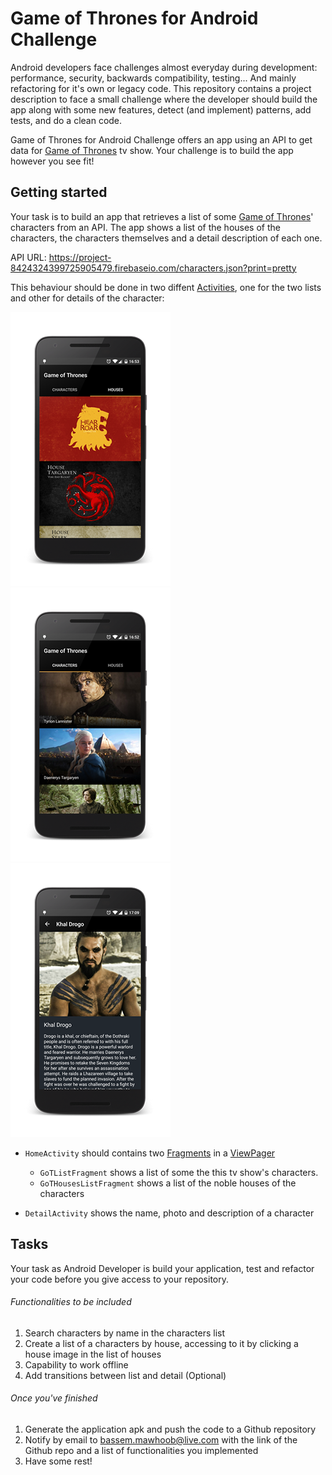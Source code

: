 # Game of Thrones for Android Challenge

Android developers face challenges almost everyday during development: performance, security, backwards compatibility, testing... And mainly refactoring for it's own or legacy code.
This repository contains a project description to face a small challenge where the developer should build the app along with some new features, detect (and implement) patterns, add tests, and do a clean code.

Game of Thrones for Android Challenge offers an app using an API to get data for [Game of Thrones][gameofthroneslink] tv show. Your challenge is to build the app however you see fit!

## Getting started

Your task is to build an app that retrieves a list of some [Game of Thrones][gameofthroneslink]' characters from an API. The app shows a list of the houses of the characters, the characters themselves and a detail description of each one.

API URL: https://project-8424324399725905479.firebaseio.com/characters.json?print=pretty

This behaviour should be done in two diffent [Activities][activitylink], one for the two lists and other for details of the character:

![ScreenshotListCharacters][screenshotlistcharacters]![ScreenshotListHouses][screenshotlisthouses]![ScreenshotDetail][screenshotdetail]

-   `HomeActivity` should contains two [Fragments][fragmentlink] in a [ViewPager][viewpagerlink]

    -   `GoTListFragment` shows a list of some the this tv show's characters.
    -   `GoTHousesListFragment` shows a list of the noble houses of the characters

-   `DetailActivity` shows the name, photo and description of a character

## Tasks

Your task as Android Developer is build your application, test and refactor your code before you give access to your repository.

###### Functionalities to be included

1. Search characters by name in the characters list
2. Create a list of a characters by house, accessing to it by clicking a house image in the list of houses
3. Capability to work offline
4. Add transitions between list and detail (Optional)

###### Once you've finished

1. Generate the application apk and push the code to a Github repository
2. Notify by email to bassem.mawhoob@live.com with the link of the Github repo and a list of functionalities you implemented
3. Have some rest!

[screenshotlistcharacters]: ./art/ScreenshotListCharacters.png
[screenshotlisthouses]: ./art/ScreenshotListHouses.png
[screenshotdetail]: ./art/ScreenshotDetail.png
[activitylink]: http://developer.android.com/intl/es/guide/components/activities.html
[fragmentlink]: http://developer.android.com/intl/es/guide/components/fragments.html
[gameofthroneslink]: http://www.imdb.com/title/tt0944947/
[viewpagerlink]: http://developer.android.com/intl/es/training/animation/screen-slide.html
